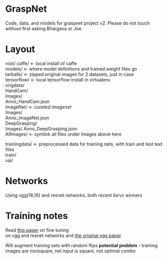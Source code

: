 # GraspNet

Code, data, and models for graspnet project v2. Please do not touch without
first asking Bhargava or Joe.

# Layout
root/
  caffe/ <- local install of caffe  
  models/ <- where model definitions and trained weight files go  
  tarballs/ <- zipped original images for 2 datasets, just in case  
  tensorflow/ <- local tensorflow install in virtualenv   
  origdata/  
    HandCam/  
      Images/  
      Anno_HandCam.json  
    ImageNet/ <- *curated imagenet*  
      Images/  
      Anno_ImageNet.json  
    DeepGrasping/  
      Images/
      Anno_DeepGrasping.json  
    AllImages/ <- symlink all files under Images above here    
    
   trainingdata/ <- preprocessed data for training nets, with train and test text files  
       train/  
       val/  

# Networks
Using vgg{16,19} and resnet networks, both recent ilsrvc winners

# Training notes
Read [this paper](http://cs231n.stanford.edu/reports2016/405_Report.pdf) on fine tuning  
on vgg and resnet networks and [the original vgg paper](https://arxiv.org/pdf/1409.1556.pdf)

Will augment training sets with random flips
**potential problem** - training images are nonsquare, net input is square, not optimal combo
